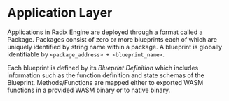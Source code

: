 # Application Layer

Applications in Radix Engine are deployed through a format called a Package.
Packages consist of zero or more blueprints each of which are uniquely identified
by string name within a package. A blueprint is globally identifiable by
`<package_address> + <blueprint_name>`.

Each blueprint is defined by its *Blueprint Definition* which includes information such as the function
definition and state schemas of the Blueprint. Methods/Functions are mapped either to exported WASM
functions in a provided WASM binary or to native binary.

